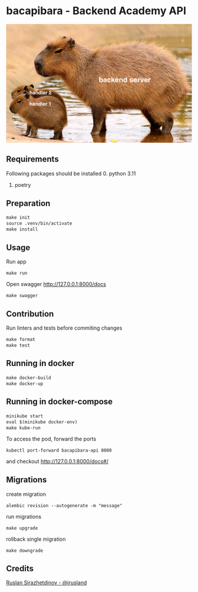 # bacapibara - Backend Academy API

![bacapybara](bacapybara.png)

## Requirements

Following packages should be installed 
0. python 3.11 
1. poetry

## Preparation

```shell
make init
source .venv/bin/activate
make install
```

## Usage

Run app

```shell
make run
```

Open swagger http://127.0.0.1:8000/docs

```shell
make swagger
```

## Contribution 

Run linters and tests before commiting changes

```shell
make format
make test
```


## Running in docker

```shell
make docker-build
make docker-up
```

## Running in docker-compose

```shell
minikube start
eval $(minikube docker-env)
make kube-run
```

To access the pod, forward the ports

```shell
kubectl port-forward bacapibara-api 8000
```

and checkout http://127.0.0.1:8000/docs#/


## Migrations

create migration
```commandline
alembic revision --autogenerate -m "message"
```

run migrations
```commandline
make upgrade
```

rollback single migration
```commandline
make downgrade
```

## Credits 

[Ruslan Sirazhetdinov - @irusland](https://github.com/irusland)
